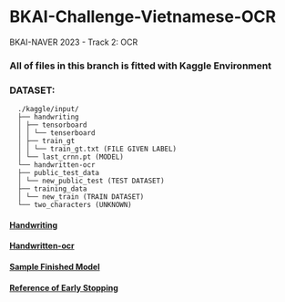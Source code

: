 # BKAI-Challenge-Vietnamese-OCR
BKAI-NAVER 2023 - Track 2: OCR
### All of files in this branch is fitted with Kaggle Environment
### DATASET: 

      ./kaggle/input/
      ├── handwriting
      │ ├── tensorboard
      │ │ └── tenserboard
      │ ├── train_gt
      │ │ └── train_gt.txt (FILE GIVEN LABEL)
      │ └── last_crnn.pt (MODEL)
      └── handwritten-ocr
      ├── public_test_data
      │ └── new_public_test (TEST DATASET)
      ├── training_data
      │ └── new_train (TRAIN DATASET)
      └── two_characters (UNKNOWN)

#### [Handwriting](https://www.kaggle.com/datasets/phmnhnguyt/handwriting/)
#### [Handwritten-ocr](https://www.kaggle.com/datasets/ldmkstn/handwritten-ocr/)
#### [Sample Finished Model](https://github.com/Bjarten/early-stopping-pytorch/blob/master/MNIST_Early_Stopping_example.ipynb)
#### [Reference of Early Stopping](https://github.com/Bjarten/early-stopping-pytorch/blob/master/pytorchtools.py)
